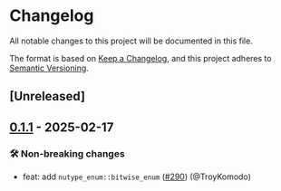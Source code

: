 # Changelog

<!--
This file is automatically generated by our release process.
DO NOT edit it directly.
If you want to add a change log entry for this package,
please create a new file in /changes.d/<pr-number>.toml
Refer to the [README.md](/changes.d/README.md) for more information.
-->

All notable changes to this project will be documented in this file.

The format is based on [Keep a Changelog](https://keepachangelog.com/en/1.0.0/),
and this project adheres to [Semantic Versioning](https://semver.org/spec/v2.0.0.html).

## [Unreleased]

## [0.1.1](https://github.com/ScuffleCloud/scuffle/compare/nutype-enum-v0.1.0...nutype-enum-v0.1.1) - 2025-02-17

### 🛠️ Non-breaking changes

- feat: add `nutype_enum::bitwise_enum` ([#290](https://github.com/scufflecloud/scuffle/pull/290)) (@TroyKomodo)

